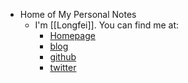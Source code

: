- Home of My Personal Notes
	- I'm [[Longfei]]. You can find me at:
		- [Homepage](https://www.crlf1.xyz)
		- [blog](https://blog.crlf1.xyz/)
		- [github](https://github.com/crlf1)
		- [twitter](https://twitter.com/longfei1bot)